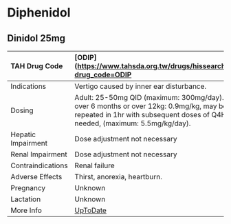 # Diphenidol

## Dinidol 25mg

| TAH Drug Code      | [ODIP](https://www.tahsda.org.tw/drugs/hissearch.php?drug_code=ODIP                                                                                                          |
|:-------------------|:-----------------------------------------------------------------------------------------------------------------------------------------------------------------------------|
| Indications        | Vertigo caused by inner ear disturbance.                                                                                                                                     |
| Dosing             | Adult: 25-50mg QID (maximum: 300mg/day). Child over 6 months or over 12kg: 0.9mg/kg, may be repeated in 1hr with subsequent doses of Q4H as needed, (maximum: 5.5mg/kg/day). |
| Hepatic Impairment | Dose adjustment not necessary                                                                                                                                                |
| Renal Impairment   | Dose adjustment not necessary                                                                                                                                                |
| Contraindications  | Renal failure                                                                                                                                                                |
| Adverse Effects    | Thirst, anorexia, heartburn.                                                                                                                                                 |
| Pregnancy          | Unknown                                                                                                                                                                      |
| Lactation          | Unknown                                                                                                                                                                      |
| More Info          | [UpToDate](https://www.uptodate.com/contents/diphenidol-drug-information)                                                                                                    |

